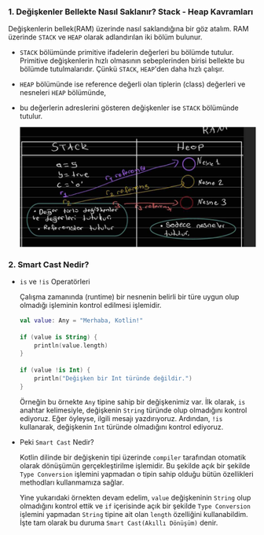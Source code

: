 ### 1. Değişkenler Bellekte Nasıl Saklanır? Stack - Heap Kavramları

Değişkenlerin bellek(RAM) üzerinde nasıl saklandığına bir göz atalım.
RAM üzerinde `STACK` ve `HEAP` olarak adlandırılan iki bölüm bulunur.

- `STACK` bölümünde primitive ifadelerin değerleri bu bölümde tutulur. Primitive değişkenlerin hızlı olmasının
  sebeplerinden
  birisi bellekte bu bölümde tutulmalarıdır. Çünkü `STACK`, `HEAP`'den daha hızlı çalışır.

- `HEAP` bölümünde ise reference değerli olan tiplerin (class) değerleri ve nesneleri `HEAP` bölümünde,
- bu değerlerin adreslerini gösteren değişkenler ise `STACK` bölümünde tutulur.


  ![](screenshots/stack_heap.jpg)
  
### 2. Smart Cast Nedir?
  - `is` ve `!is` Operatörleri
    
    Çalışma zamanında (runtime) bir nesnenin belirli bir türe uygun olup olmadığı işleminin kontrol 
    edilmesi işlemidir.
    
    ```kt
    val value: Any = "Merhaba, Kotlin!"

    if (value is String) {
        println(value.length)
    }

    if (value !is Int) {
        println("Değişken bir Int türünde değildir.")
    }
    ```
    
    Örneğin bu örnekte `Any` tipine sahip bir değişkenimiz var. İlk olarak, `is` anahtar kelimesiyle, değişkenin `String` 
    türünde olup olmadığını kontrol ediyoruz. Eğer öyleyse, ilgili mesajı yazdırıyoruz. Ardından, `!is` kullanarak,
    değişkenin `Int` türünde olmadığını kontrol ediyoruz.


  - Peki  `Smart Cast` Nedir?

    Kotlin dilinde bir değişkenin tipi üzerinde `compiler` tarafından otomatik olarak dönüşümün gerçekleştirilme
    işlemidir. Bu şekilde açık bir şekilde `Type Conversion` işlemini yapmadan o tipin sahip olduğu bütün özellikleri
    methodları kullanmamıza sağlar.

    Yine yukarıdaki örnekten devam edelim, `value` değişkeninin `String` olup olmadığını kontrol ettik ve 
    `if` içerisinde açık bir şekilde `Type Conversion` işlemini yapmadan `String` tipine ait olan `length` özelliğini
    kullanabildim. İşte tam olarak bu duruma `Smart Cast(Akıllı Dönüşüm)` denir.
